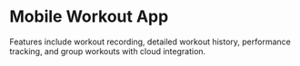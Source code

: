 # Mobile Workout App

Features include workout recording, detailed workout history, performance tracking, and group workouts with cloud integration.
